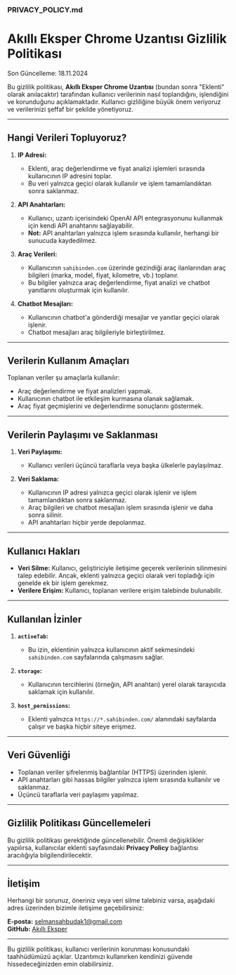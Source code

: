### **PRIVACY_POLICY.md**

# Akıllı Eksper Chrome Uzantısı Gizlilik Politikası

Son Güncelleme: 18.11.2024

Bu gizlilik politikası, **Akıllı Eksper Chrome Uzantısı** (bundan sonra "Eklenti" olarak anılacaktır) tarafından kullanıcı verilerinin nasıl toplandığını, işlendiğini ve korunduğunu açıklamaktadır. Kullanıcı gizliliğine büyük önem veriyoruz ve verilerinizi şeffaf bir şekilde yönetiyoruz.

---

## **Hangi Verileri Topluyoruz?**

1. **IP Adresi:**
   - Eklenti, araç değerlendirme ve fiyat analizi işlemleri sırasında kullanıcının IP adresini toplar.
   - Bu veri yalnızca geçici olarak kullanılır ve işlem tamamlandıktan sonra saklanmaz.

2. **API Anahtarları:**
   - Kullanıcı, uzantı içerisindeki OpenAI API entegrasyonunu kullanmak için kendi API anahtarını sağlayabilir.
   - **Not:** API anahtarları yalnızca işlem sırasında kullanılır, herhangi bir sunucuda kaydedilmez.

3. **Araç Verileri:**
   - Kullanıcının `sahibinden.com` üzerinde gezindiği araç ilanlarından araç bilgileri (marka, model, fiyat, kilometre, vb.) toplanır.
   - Bu bilgiler yalnızca araç değerlendirme, fiyat analizi ve chatbot yanıtlarını oluşturmak için kullanılır.

4. **Chatbot Mesajları:**
   - Kullanıcının chatbot'a gönderdiği mesajlar ve yanıtlar geçici olarak işlenir.
   - Chatbot mesajları araç bilgileriyle birleştirilmez.

---

## **Verilerin Kullanım Amaçları**

Toplanan veriler şu amaçlarla kullanılır:
- Araç değerlendirme ve fiyat analizleri yapmak.
- Kullanıcının chatbot ile etkileşim kurmasına olanak sağlamak.
- Araç fiyat geçmişlerini ve değerlendirme sonuçlarını göstermek.

---

## **Verilerin Paylaşımı ve Saklanması**

1. **Veri Paylaşımı:**
   - Kullanıcı verileri üçüncü taraflarla veya başka ülkelerle paylaşılmaz.

2. **Veri Saklama:**
   - Kullanıcının IP adresi yalnızca geçici olarak işlenir ve işlem tamamlandıktan sonra saklanmaz.
   - Araç bilgileri ve chatbot mesajları işlem sırasında işlenir ve daha sonra silinir.
   - API anahtarları hiçbir yerde depolanmaz.

---

## **Kullanıcı Hakları**

- **Veri Silme:** Kullanıcı, geliştiriciyle iletişime geçerek verilerinin silinmesini talep edebilir. Ancak, eklenti yalnızca geçici olarak veri topladığı için genelde ek bir işlem gerekmez.
- **Verilere Erişim:** Kullanıcı, toplanan verilere erişim talebinde bulunabilir.

---

## **Kullanılan İzinler**

1. **`activeTab`:**
   - Bu izin, eklentinin yalnızca kullanıcının aktif sekmesindeki `sahibinden.com` sayfalarında çalışmasını sağlar.

2. **`storage`:**
   - Kullanıcının tercihlerini (örneğin, API anahtarı) yerel olarak tarayıcıda saklamak için kullanılır.

3. **`host_permissions`:**
   - Eklenti yalnızca `https://*.sahibinden.com/` alanındaki sayfalarda çalışır ve başka hiçbir siteye erişmez.

---

## **Veri Güvenliği**

- Toplanan veriler şifrelenmiş bağlantılar (HTTPS) üzerinden işlenir.
- API anahtarları gibi hassas bilgiler yalnızca işlem sırasında kullanılır ve saklanmaz.
- Üçüncü taraflarla veri paylaşımı yapılmaz.

---

## **Gizlilik Politikası Güncellemeleri**

Bu gizlilik politikası gerektiğinde güncellenebilir. Önemli değişiklikler yapılırsa, kullanıcılar eklenti sayfasındaki **Privacy Policy** bağlantısı aracılığıyla bilgilendirilecektir.

---

## **İletişim**

Herhangi bir sorunuz, öneriniz veya veri silme talebiniz varsa, aşağıdaki adres üzerinden bizimle iletişime geçebilirsiniz:

**E-posta:** [selmansahbudak1@gmail.com](selmansahbudak1@gmail.com)  
**GitHub:** [Akıllı Eksper](https://github.com/Selman-S/AI_Arac_degerlendirme_Chrome_extension)

---

Bu gizlilik politikası, kullanıcı verilerinin korunması konusundaki taahhüdümüzü açıklar. Uzantımızı kullanırken kendinizi güvende hissedeceğinizden emin olabilirsiniz.